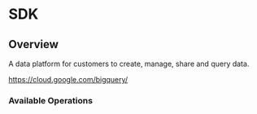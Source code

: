 # SDK

## Overview

A data platform for customers to create, manage, share and query data.

<https://cloud.google.com/bigquery/>
### Available Operations

